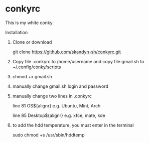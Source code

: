# conkyrc
This is my white conky

Installation

1. Clone or download

   git clone https://github.com/skandyn-sh/conkyrc.git

2. Copy file .conkyrc to /home/username and copy file gmail.sh to ~/.config/conky/scripts

3. chmod +x gmail.sh

4. manually change gmail.sh login and password

5. manually change two lines in .conkyrc 

   line 81 OS${alignr} e.g. Ubuntu, Mint, Arch

   line 85 Desktop${alignr} e.g. xfce, mate, kde
   
 6. to add the hdd temperature, you must enter in the terminal

    sudo chmod +s /usr/sbin/hddtemp
